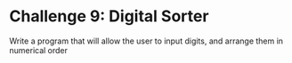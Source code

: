 # Challenge 9: Digital Sorter
Write a program that will allow the user to input digits, and arrange them in numerical order